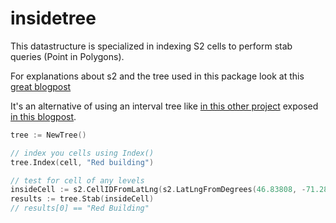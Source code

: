 insidetree
==========

This datastructure is specialized in indexing S2 cells to perform stab queries (Point in Polygons).

For explanations about s2 and the tree used in this package look at this [great blogpost](https://blog.zen.ly/geospatial-indexing-on-hilbert-curves-2379b929addc)

It's an alternative of using an interval tree like [in this other project](https://github.com/akhenakh/regionagogo) exposed [in this blogpost](https://blog.nobugware.com/post/2016/geo_db_s2_region_polygon/).


```go
tree := NewTree()

// index you cells using Index()
tree.Index(cell, "Red building")

// test for cell of any levels 
insideCell := s2.CellIDFromLatLng(s2.LatLngFromDegrees(46.83808, -71.28046))
results := tree.Stab(insideCell)
// results[0] == "Red Building"
```